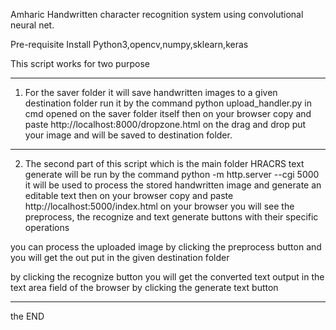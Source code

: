 Amharic Handwritten character recognition system using convolutional neural net.


Pre-requisite 
Install Python3,opencv,numpy,sklearn,keras


This script works for two purpose
****************************************** 
1. For the saver folder it will save handwritten images to a given destination folder
run it by the command 
python upload_handler.py in cmd opened on the saver folder itself
then on your browser copy and paste http://localhost:8000/dropzone.html
on the drag and drop put your image and will be saved to destination folder.


************************************************
2. The second part of this script which is the main folder HRACRS text generate will be run by the command
python -m http.server --cgi 5000
it will be used to process the stored handwritten image and generate an editable text
then on your browser copy and paste http://localhost:5000/index.html
on your browser you will see the preprocess, the recognize and text generate buttons with their specific operations 

you can process the uploaded image by clicking the preprocess button and you will get the out put in the given destination folder

by clicking the recognize button you will get the converted text output in the text area field of the browser by clicking the generate text button

***********************************************
the END
